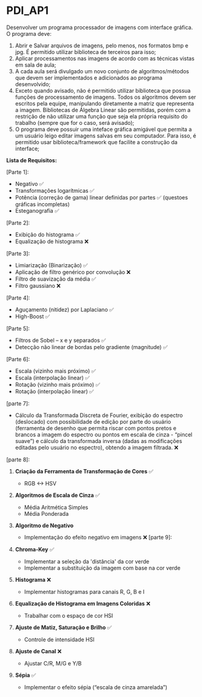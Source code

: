 # PDI_AP1

Desenvolver um programa processador de imagens com interface gráfica. O programa deve:

1. Abrir e Salvar arquivos de imagens, pelo menos, nos formatos bmp e jpg. É permitido utilizar biblioteca de terceiros para isso;
2. Aplicar processamentos nas imagens de acordo com as técnicas vistas em sala de aula;
3. A cada aula será divulgado um novo conjunto de algoritmos/métodos que devem ser implementados e adicionados ao programa desenvolvido;
4. Exceto quando avisado, não é permitido utilizar biblioteca que possua funções de processamento de imagens. Todos os algoritmos devem ser escritos pela equipe, manipulando diretamente a matriz que representa a imagem. Bibliotecas de Álgebra Linear são permitidas, porém com a restrição de não utilizar uma função que seja ela própria requisito do trabalho (sempre que for o caso, será avisado);
5. O programa deve possuir uma inteface gráfica amigável que permita a um usuário leigo editar imagens salvas em seu computador. Para isso, é permitido usar biblioteca/framework que facilite a construção da interface;


**Lista de Requisitos:**

[Parte 1]:

- Negativo ✅
- Transformações logarítmicas ✅
- Potência (correção de gama) linear definidas por partes ✅ (questoes gráficas incompletas)
- Esteganografia ✅

[Parte 2]:

- Exibição do histograma ✅
- Equalização de histograma ❌

[Parte 3]:

- Limiarização (Binarização) ✅
- Aplicação de filtro genérico por convolução ❌
- Filtro de suavização da média ✅
- Filtro gaussiano ❌

[Parte 4]:

- Aguçamento (nitidez) por Laplaciano ✅
- High-Boost ✅


[Parte 5]:

- Filtros de Sobel – x e y separados ✅
- Detecção não linear de bordas pelo gradiente (magnitude) ✅

[Parte 6]:

- Escala (vizinho mais próximo) ✅
- Escala (interpolação linear) ✅
- Rotação (vizinho mais próximo) ✅
- Rotação (interpolação linear) ✅

[parte 7]:

- Cálculo da Transformada Discreta de Fourier, exibição do espectro (deslocado) com possibilidade de edição por parte do usuário (ferramenta de desenho que permita riscar com pontos pretos e brancos a imagem do espectro ou pontos em escala de cinza - “pincel suave”) e cálculo da transformada inversa (dadas as modificações editadas pelo usuário no espectro), obtendo a imagem filtrada. ❌

[parte 8]:
1. **Criação da Ferramenta de Transformação de Cores** ✅
   - RGB <-> HSV

2. **Algoritmos de Escala de Cinza** ✅
   - Média Aritmética Simples 
   - Média Ponderada

3. **Algoritmo de Negativo**
   - Implementação do efeito negativo em imagens ❌
[parte 9]:
1. **Chroma-Key** ✅
   - Implementar a seleção da 'distância' da cor verde
   - Implementar a substituição da imagem com base na cor verde

2. **Histograma** ❌
   - Implementar histogramas para canais R, G, B e I

3. **Equalização de Histograma em Imagens Coloridas** ❌
   - Trabalhar com o espaço de cor HSI

4. **Ajuste de Matiz, Saturação e Brilho** ✅
   - Controle de intensidade HSI

5. **Ajuste de Canal** ❌
   - Ajustar C/R, M/G e Y/B

6. **Sépia** ✅
   - Implementar o efeito sépia (“escala de cinza amarelada”)  
